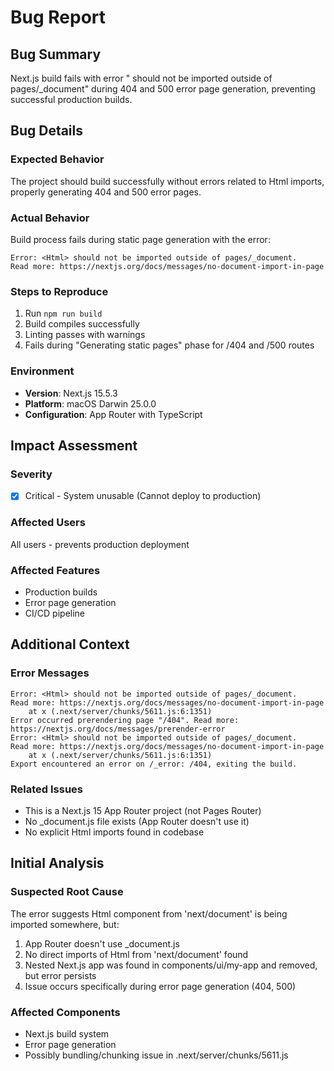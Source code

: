 # Bug Report

## Bug Summary
Next.js build fails with error "<Html> should not be imported outside of pages/_document" during 404 and 500 error page generation, preventing successful production builds.

## Bug Details

### Expected Behavior
The project should build successfully without errors related to Html imports, properly generating 404 and 500 error pages.

### Actual Behavior
Build process fails during static page generation with the error:
```
Error: <Html> should not be imported outside of pages/_document.
Read more: https://nextjs.org/docs/messages/no-document-import-in-page
```

### Steps to Reproduce
1. Run `npm run build`
2. Build compiles successfully
3. Linting passes with warnings
4. Fails during "Generating static pages" phase for /404 and /500 routes

### Environment
- **Version**: Next.js 15.5.3
- **Platform**: macOS Darwin 25.0.0
- **Configuration**: App Router with TypeScript

## Impact Assessment

### Severity
- [x] Critical - System unusable (Cannot deploy to production)

### Affected Users
All users - prevents production deployment

### Affected Features
- Production builds
- Error page generation
- CI/CD pipeline

## Additional Context

### Error Messages
```
Error: <Html> should not be imported outside of pages/_document.
Read more: https://nextjs.org/docs/messages/no-document-import-in-page
    at x (.next/server/chunks/5611.js:6:1351)
Error occurred prerendering page "/404". Read more: https://nextjs.org/docs/messages/prerender-error
Error: <Html> should not be imported outside of pages/_document.
Read more: https://nextjs.org/docs/messages/no-document-import-in-page
    at x (.next/server/chunks/5611.js:6:1351)
Export encountered an error on /_error: /404, exiting the build.
```

### Related Issues
- This is a Next.js 15 App Router project (not Pages Router)
- No _document.js file exists (App Router doesn't use it)
- No explicit Html imports found in codebase

## Initial Analysis

### Suspected Root Cause
The error suggests Html component from 'next/document' is being imported somewhere, but:
1. App Router doesn't use _document.js
2. No direct imports of Html from 'next/document' found
3. Nested Next.js app was found in components/ui/my-app and removed, but error persists
4. Issue occurs specifically during error page generation (404, 500)

### Affected Components
- Next.js build system
- Error page generation
- Possibly bundling/chunking issue in .next/server/chunks/5611.js
